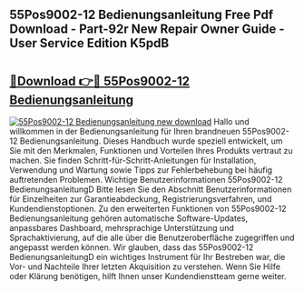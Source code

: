 ## 55Pos9002-12 Bedienungsanleitung Free Pdf Download - Part-92r New Repair Owner Guide - User Service Edition K5pdB

# <h2><a href="http://df1sd5.blite.top/?on=55Pos9002-12+Bedienungsanleitung">🔗Download 👉🔴 55Pos9002-12 Bedienungsanleitung</a></h2>

[![55Pos9002-12 Bedienungsanleitung new download](https://i.imgur.com/lujVjoI.png)](http://df1sd5.blite.top/?on=55Pos9002-12+Bedienungsanleitung)
Hallo und willkommen in der Bedienungsanleitung für Ihren brandneuen 55Pos9002-12 Bedienungsanleitung. Dieses Handbuch wurde speziell entwickelt, um Sie mit den Merkmalen, Funktionen und Vorteilen Ihres Produkts vertraut zu machen. Sie finden Schritt-für-Schritt-Anleitungen für Installation, Verwendung und Wartung sowie Tipps zur Fehlerbehebung bei häufig auftretenden Problemen. Wichtige Benutzerinformationen 55Pos9002-12 BedienungsanleitungD Bitte lesen Sie den Abschnitt Benutzerinformationen für Einzelheiten zur Garantieabdeckung, Registrierungsverfahren, und Kundendienstoptionen. Zu den erweiterten Funktionen von 55Pos9002-12 Bedienungsanleitung gehören automatische Software-Updates, anpassbares Dashboard, mehrsprachige Unterstützung und Sprachaktivierung, auf die alle über die Benutzeroberfläche zugegriffen und angepasst werden können. Wir glauben, dass das 55Pos9002-12 BedienungsanleitungD ein wichtiges Instrument für Ihr Bestreben war, die Vor- und Nachteile Ihrer letzten Akquisition zu verstehen. Wenn Sie Hilfe oder Klärung benötigen, hilft Ihnen unser Kundendienstteam gerne weiter.
